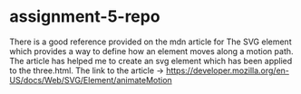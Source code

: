 # assignment-5-repo

There is a good reference provided on the mdn article for The SVG <animateMotion> element which provides a way to define how an element moves along a motion path. The article has helped me to create an svg element which has been applied to the three.html.
The link to the article -> https://developer.mozilla.org/en-US/docs/Web/SVG/Element/animateMotion  

